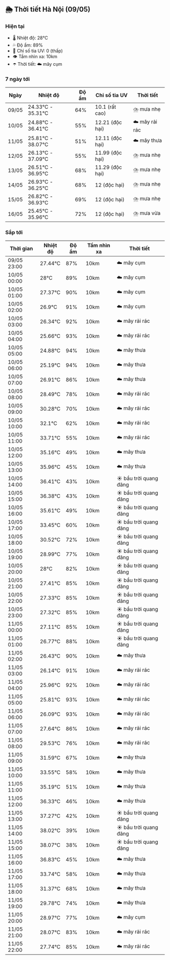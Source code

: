 ## 🌦️ Thời tiết Hà Nội (09/05)

### Hiện tại

- 🌡️ Nhiệt độ: 28℃
- 💦 Độ ẩm: 89%
- 🌟 Chỉ số tia UV: 0 (thấp)
- 👁️ Tầm nhìn xa: 10km
- ☂️ Thời tiết: ☁️ mây cụm

### 7 ngày tới

| Ngày | Nhiệt độ | Độ ẩm | Chỉ số tia UV | Thời tiết |
| --- | --- | --- | --- | --- |
| 09/05 | 24.33℃ - 35.31℃ | 64% | 10.1 (rất cao) | ⛈️ mưa nhẹ |
| 10/05 | 24.88℃ - 36.41℃ | 55% | 12.21 (độc hại) | ☁️ mây rải rác |
| 11/05 | 25.81℃ - 38.07℃ | 51% | 12.11 (độc hại) | ☁️ mây thưa |
| 12/05 | 26.13℃ - 37.09℃ | 55% | 11.99 (độc hại) | ⛈️ mưa nhẹ |
| 13/05 | 26.51℃ - 36.95℃ | 68% | 11.29 (độc hại) | ⛈️ mưa nhẹ |
| 14/05 | 26.93℃ - 36.25℃ | 68% | 12 (độc hại) | ⛈️ mưa nhẹ |
| 15/05 | 26.82℃ - 36.93℃ | 69% | 12 (độc hại) | ⛈️ mưa nhẹ |
| 16/05 | 25.45℃ - 35.96℃ | 72% | 12 (độc hại) | ⛈️ mưa vừa |

### Sắp tới

| Thời gian | Nhiệt độ | Độ ẩm | Tầm nhìn xa | Thời tiết |
| --- | --- | --- | --- | --- |
| 09/05 23:00 | 27.44℃ | 87% | 10km | ☁️ mây cụm |
| 10/05 00:00 | 28℃ | 89% | 10km | ☁️ mây cụm |
| 10/05 01:00 | 27.37℃ | 90% | 10km | ☁️ mây cụm |
| 10/05 02:00 | 26.9℃ | 91% | 10km | ☁️ mây cụm |
| 10/05 03:00 | 26.34℃ | 92% | 10km | ☁️ mây rải rác |
| 10/05 04:00 | 25.66℃ | 93% | 10km | ☁️ mây rải rác |
| 10/05 05:00 | 24.88℃ | 94% | 10km | ☁️ mây thưa |
| 10/05 06:00 | 25.19℃ | 94% | 10km | ☁️ mây thưa |
| 10/05 07:00 | 26.91℃ | 86% | 10km | ☁️ mây thưa |
| 10/05 08:00 | 28.49℃ | 78% | 10km | ☁️ mây rải rác |
| 10/05 09:00 | 30.28℃ | 70% | 10km | ☁️ mây rải rác |
| 10/05 10:00 | 32.1℃ | 62% | 10km | ☁️ mây rải rác |
| 10/05 11:00 | 33.71℃ | 55% | 10km | ☁️ mây rải rác |
| 10/05 12:00 | 35.16℃ | 49% | 10km | ☁️ mây thưa |
| 10/05 13:00 | 35.96℃ | 45% | 10km | ☁️ mây thưa |
| 10/05 14:00 | 36.41℃ | 43% | 10km | ☀️ bầu trời quang đãng |
| 10/05 15:00 | 36.38℃ | 43% | 10km | ☀️ bầu trời quang đãng |
| 10/05 16:00 | 35.61℃ | 49% | 10km | ☀️ bầu trời quang đãng |
| 10/05 17:00 | 33.45℃ | 60% | 10km | ☀️ bầu trời quang đãng |
| 10/05 18:00 | 30.52℃ | 72% | 10km | ☀️ bầu trời quang đãng |
| 10/05 19:00 | 28.99℃ | 77% | 10km | ☀️ bầu trời quang đãng |
| 10/05 20:00 | 28℃ | 82% | 10km | ☀️ bầu trời quang đãng |
| 10/05 21:00 | 27.41℃ | 85% | 10km | ☀️ bầu trời quang đãng |
| 10/05 22:00 | 27.33℃ | 85% | 10km | ☀️ bầu trời quang đãng |
| 10/05 23:00 | 27.32℃ | 85% | 10km | ☀️ bầu trời quang đãng |
| 11/05 00:00 | 27.11℃ | 85% | 10km | ☀️ bầu trời quang đãng |
| 11/05 01:00 | 26.77℃ | 88% | 10km | ☀️ bầu trời quang đãng |
| 11/05 02:00 | 26.43℃ | 90% | 10km | ☁️ mây thưa |
| 11/05 03:00 | 26.14℃ | 91% | 10km | ☁️ mây rải rác |
| 11/05 04:00 | 25.96℃ | 92% | 10km | ☁️ mây rải rác |
| 11/05 05:00 | 25.81℃ | 93% | 10km | ☁️ mây rải rác |
| 11/05 06:00 | 26.09℃ | 93% | 10km | ☁️ mây rải rác |
| 11/05 07:00 | 27.64℃ | 86% | 10km | ☁️ mây rải rác |
| 11/05 08:00 | 29.53℃ | 76% | 10km | ☁️ mây rải rác |
| 11/05 09:00 | 31.59℃ | 67% | 10km | ☁️ mây thưa |
| 11/05 10:00 | 33.55℃ | 58% | 10km | ☁️ mây thưa |
| 11/05 11:00 | 35.19℃ | 51% | 10km | ☁️ mây thưa |
| 11/05 12:00 | 36.33℃ | 46% | 10km | ☁️ mây thưa |
| 11/05 13:00 | 37.27℃ | 42% | 10km | ☀️ bầu trời quang đãng |
| 11/05 14:00 | 38.02℃ | 39% | 10km | ☀️ bầu trời quang đãng |
| 11/05 15:00 | 38.07℃ | 38% | 10km | ☀️ bầu trời quang đãng |
| 11/05 16:00 | 36.83℃ | 45% | 10km | ☁️ mây thưa |
| 11/05 17:00 | 33.74℃ | 58% | 10km | ☁️ mây thưa |
| 11/05 18:00 | 31.37℃ | 68% | 10km | ☁️ mây thưa |
| 11/05 19:00 | 29.78℃ | 74% | 10km | ☁️ mây thưa |
| 11/05 20:00 | 28.97℃ | 77% | 10km | ☁️ mây cụm |
| 11/05 21:00 | 28.07℃ | 83% | 10km | ☁️ mây rải rác |
| 11/05 22:00 | 27.74℃ | 85% | 10km | ☁️ mây rải rác |
